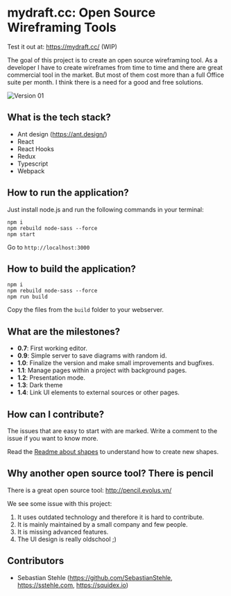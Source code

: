 # mydraft.cc: Open Source Wireframing Tools

Test it out at: https://mydraft.cc/ (WIP)

The goal of this project is to create an open source wireframing tool. As a developer I have to create wireframes from time to time and there are great commercial tool in the market. But most of them cost more than a full Office suite per month. I think there is a need for a good and free solutions.

![Version 01](/screenshots/v1.png?raw=true "V1")

## What is the tech stack?

* Ant design (https://ant.design/)
* React
* React Hooks
* Redux
* Typescript
* Webpack

## How to run the application?

Just install node.js and run the following commands in your terminal:

    npm i
    npm rebuild node-sass --force
    npm start

Go to `http://localhost:3000`

## How to build the application?

    npm i
    npm rebuild node-sass --force
    npm run build

Copy the files from the `build` folder to your webserver.

## What are the milestones?

* **0.7**: First working editor.
* **0.9**: Simple server to save diagrams with random id.
* **1.0**: Finalize the version and make small improvements and bugfixes.
* **1.1**: Manage pages within a project with background pages.
* **1.2**: Presentation mode.
* **1.3**: Dark theme
* **1.4**: Link UI elements to external sources or other pages.

## How can I contribute?

The issues that are easy to start with are marked. Write a comment to the issue if you want to know more.

Read the [Readme about shapes](src/wireframes/shapes/README.md) to understand how to create new shapes.

## Why another open source tool? There is pencil

There is a great open source tool: http://pencil.evolus.vn/

We see some issue with this project:

1. It uses outdated technology and therefore it is hard to contribute.
2. It is mainly maintained by a small company and few people.
3. It is missing advanced features.
4. The UI design is really oldschool ;)

## Contributors

* Sebastian Stehle (https://github.com/SebastianStehle, https://sstehle.com, https://squidex.io)